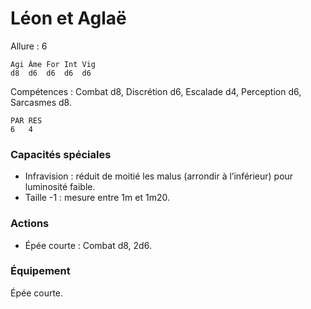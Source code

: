 # Léon et Aglaë

Allure : 6

	Agi	Âme	For	Int	Vig
	d8	d6	d6	d6	d6

Compétences : Combat d8, Discrétion d6, Escalade d4, Perception d6, Sarcasmes d8.

	PAR	RES
	6	4

### Capacités spéciales
- Infravision : réduit de moitié les malus (arrondir à l’inférieur) pour luminosité faible.
- Taille -1 : mesure entre 1m et 1m20.

### Actions
- Épée courte : Combat d8, 2d6.

### Équipement
Épée courte.
